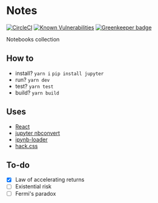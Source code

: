# Notes

[![CircleCI](https://circleci.com/gh/n6g7/notes.svg?style=svg)](https://circleci.com/gh/n6g7/notes)
[![Known Vulnerabilities](https://snyk.io/test/github/n6g7/notes/badge.svg)](https://snyk.io/test/github/n6g7/notes)
[![Greenkeeper badge](https://badges.greenkeeper.io/n6g7/notes.svg)](https://greenkeeper.io/)

Notebooks collection

## How to

- install?
  `yarn i`
  `pip install jupyter`
- run? `yarn dev`
- test? `yarn test`
- build? `yarn build`

## Uses

- [React](https://github.com/facebook/react)
- [jupyter nbconvert](https://github.com/jupyter/nbconvert)
- [ipynb-loader](https://github.com/n6g7/ipynb-loader)
- [hack.css](https://github.com/egoist/hack)

## To-do

- [X] Law of accelerating returns
- [ ] Existential risk
- [ ] Fermi's paradox
